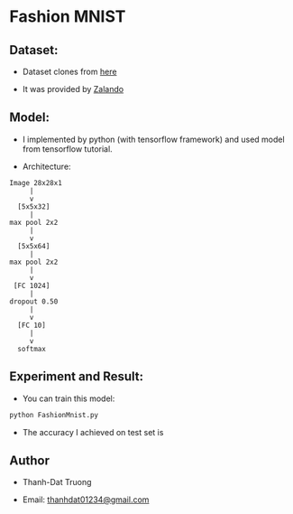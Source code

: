 # Fashion MNIST

## Dataset:

+ Dataset clones from [here](https://github.com/zalandoresearch/fashion-mnist)

+ It was provided by [Zalando](https://jobs.zalando.com/tech/)

## Model:

+ I implemented by python (with tensorflow framework) and used model from tensorflow tutorial.

+ Architecture:

```
Image 28x28x1
     |
     v
  [5x5x32]
     |
max pool 2x2
     |
     v
  [5x5x64]
     |
max pool 2x2
     |
     v
 [FC 1024]
     |
dropout 0.50
     |
     v
  [FC 10]
     |
     v
  softmax
```

## Experiment and Result:

+ You can train this model:

```bash
python FashionMnist.py
```

+ The accuracy I achieved on test set is 

## Author

+ Thanh-Dat Truong

+ Email: thanhdat01234@gmail.com
